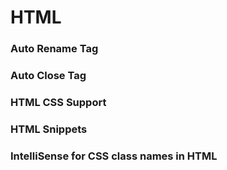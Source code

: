 # HTML
### Auto Rename Tag
### Auto Close Tag
### HTML CSS Support
### HTML Snippets
### IntelliSense for CSS class names in HTML
